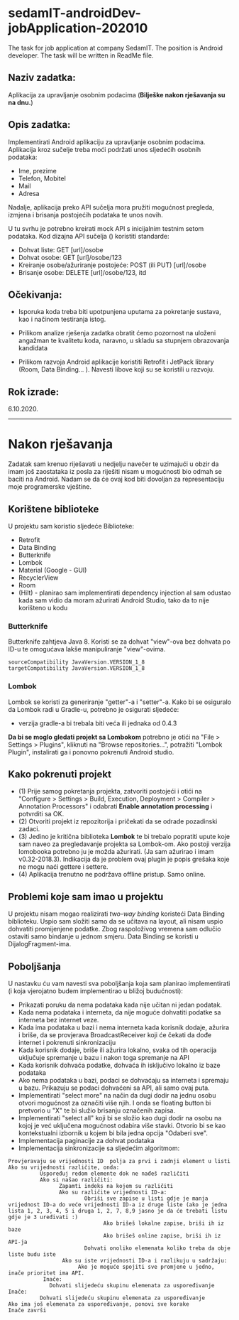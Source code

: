 # sedamIT-androidDev-jobApplication-202010
The task for job application at company SedamIT. The position is Android developer. The task will be written in ReadMe file.

## Naziv zadatka:

Aplikacija za upravljanje osobnim podacima (**Bilješke nakon rješavanja su na dnu.**)

## Opis  zadatka:

Implementirati  Android aplikaciju za upravljanje osobnim podacima. Aplikacija kroz sučelje treba moći podržati  unos sljedećih osobnih  podataka:

- Ime, prezime
- Telefon, Mobitel
- Mail
- Adresa

Nadalje, aplikacija preko API sučelja mora pružiti mogućnost pregleda, izmjena i brisanja postojećih podataka te unos novih.

U tu svrhu je  potrebno kreirati mock API s inicijalnim testnim setom podataka. Kod dizajna API sučelja () koristiti standarde:
- Dohvat liste: GET [url]/osobe
- Dohvat osobe: GET [url]/osobe/123
- Kreiranje osobe/ažuriranje postojeće: POST (ili PUT) [url]/osobe
- Brisanje osobe: DELETE [url]/osobe/123,
itd

## Očekivanja:

- Isporuka koda treba biti upotpunjena uputama za pokretanje sustava, kao i načinom testiranja istog.

- Prilikom analize rješenja zadatka obratit ćemo pozornost na uloženi angažman te kvalitetu koda, naravno, u skladu sa stupnjem obrazovanja kandidata

- Prilikom razvoja  Android aplikacije koristiti Retrofit i JetPack library (Room, Data Binding… ). Navesti libove koji su se koristili u razvoju.

## Rok izrade:
6.10.2020.

----------------------------------------------------------------------------------------------------------------------------------------------------------------------------

# Nakon rješavanja
Zadatak sam krenuo riješavati u nedjelju navečer te uzimajući u obzir da imam još zaostataka iz posla za riješiti nisam u mogućnosti bio odmah se baciti na Android. Nadam se da će ovaj kod biti dovoljan za representaciju moje programerske vještine.
## Korištene biblioteke
U projektu sam koristio sljedeće Biblioteke:
- Retrofit
- Data Binding
- Butterknife
- Lombok
- Material (Google - GUI)
- RecyclerView
- Room
- (Hilt) - planirao sam implementirati dependency injection al sam odustao kada sam vidio da moram ažurirati Android Studio, tako da to nije korišteno u kodu
### Butterknife
Butterknife zahtjeva Java 8. Koristi se za dohvat "view"-ova bez dohvata po ID-u te omogućava lakše manipuliranje "view"-ovima.
```
sourceCompatibility JavaVersion.VERSION_1_8
targetCompatibility JavaVersion.VERSION_1_8
```
### Lombok 
Lombok se koristi za generiranje "getter"-a i "setter"-a.
Kako bi se osiguralo da Lombok radi u Gradle-u, potrebno je osigurati sljedeće:
- verzija gradle-a bi trebala biti veća ili jednaka od 0.4.3

**Da bi se moglo gledati projekt sa Lombokom** potrebno je otići na "File > Settings > Plugins", kliknuti na "Browse repositories...", potražiti "Lombok Plugin", instalirati ga i ponovno pokrenuti Android studio.

## Kako pokrenuti projekt
- (1) Prije samog pokretanja projekta, zatvoriti postojeći i otići na "Configure > Settings > Build, Execution, Deployment > Compiler > Annotation Processors" i odabrati **Enable annotation processing** i potvrditi sa OK.
- (2) Otvoriti projekt iz repozitorija i pričekati da se odrade pozadinski zadaci.
- (3) Jedino je kritična biblioteka **Lombok** te bi trebalo popratiti upute koje sam naveo za pregledavanje projekta sa Lombok-om. Ako postoji verzija lomobooka potrebno ju je možda ažurirati. (Ja sam ažurirao i imam v0.32-2018.3). Indikacija da je problem ovaj plugin je popis grešaka koje ne mogu naći gettere i settere.
- (4) Aplikacija trenutno ne podržava offline pristup. Samo online.

## Problemi koje sam imao u projektu
U projektu nisam mogao realizirati *two-way binding* koristeći Data Binding biblioteku. Uspio sam složiti samo da se učitava na layout, ali nisam uspio dohvatiti promijenjene podatke. Zbog raspoloživog vremena sam odlučio ostaviti samo bindanje u jednom smjeru. Data Binding se koristi u DijalogFragment-ima.

## Poboljšanja
U nastavku ću vam navesti sva poboljšanja koja sam planirao implementirati (i koja vjerojatno budem implementirao u bližoj budućnosti):
- Prikazati poruku da nema podataka kada nije učitan ni jedan podatak.
- Kada nema podataka i interneta, da nije moguće dohvatiti podatke sa interneta bez internet veze.
- Kada ima podataka u bazi i nema interneta kada korisnik dodaje, ažurira i briše, da se provjerava BroadcastReceiver koji će čekati da dođe internet i pokrenuti sinkronizaciju
- Kada korisnik dodaje, briše ili ažurira lokalno, svaka od tih operacija uključuje spremanje u bazu i nakon toga spremanje na API
- Kada korisnik dohvaća podatke, dohvaća ih isključivo lokalno iz baze podataka
- Ako nema podataka u bazi, podaci se dohvaćaju sa interneta i spremaju u bazu. Prikazuju se podaci dohvaćeni sa API, ali samo ovaj puta.
- Implementirati "select more" na način da dugi dodir na jednu osobu otvori mogućnost za označiti više njih. I onda se floating button bi pretvorio u "X" te bi služio brisanju označenih zapisa.
- Implementirati "select all" koji bi se složio kao dugi dodir na osobu na kojoj je već uključena mogućnost odabira više stavki. Otvorio bi se kao kontekstualni izbornik u kojem bi bila jedna opcija "Odaberi sve". 
- Implementacija paginacije za dohvat podataka
- Implementacija sinkronizacije sa sljedećim algoritmom:
```
Provjeravaju se vrijednosti ID  polja za prvi i zadnji element u listi
Ako su vrijednosti različite, onda:
          Uspoređuj redom elemente dok ne nađeš različiti
          Ako si našao različiti:
                Zapamti indeks na kojem su različiti
                Ako su različite vrijednosti ID-a:
                        Obriši sve zapise u listi gdje je manja vrijednost ID-a do veće vrijednosti ID-a iz druge liste (ako je jedna lista 1, 2, 3, 4, 5 i druga 1, 2, 7, 8,9 jasno je da će trebati listu gdje je 3 uređivati :)
                              Ako brišeš lokalne zapise, briši ih iz baze
                              Ako brišeš online zapise, briši ih iz API-ja
                        Dohvati onoliko elemenata koliko treba da obje liste budu iste
                 Ako su iste vrijednosti ID-a i razlikuju u sadržaju:
                      Ako je moguće spojiti sve promjene u jedno, inače prioritet ima API.
           Inače:
             Dohvati slijedeću skupinu elemenata za uspoređivanje
Inače:
          Dohvati slijedeću skupinu elemenata za uspoređivanje
Ako ima još elemenata za uspoređivanje, ponovi sve korake
Inače završi
          
```  
